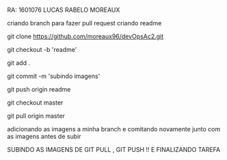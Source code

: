 RA: 1601076
LUCAS RABELO MOREAUX

criando branch para fazer pull request
criando readme

git clone https://github.com/moreaux96/devOpsAc2.git

git checkout -b 'readme'

git add . 

git commit -m 'subindo imagens'

git push origin readme

git checkout master

git pull origin master

adicionando as imagens a minha branch e comitando novamente junto com as imagens antes de subir

SUBINDO AS IMAGENS DE GIT PULL , GIT PUSH !! E FINALIZANDO TAREFA
